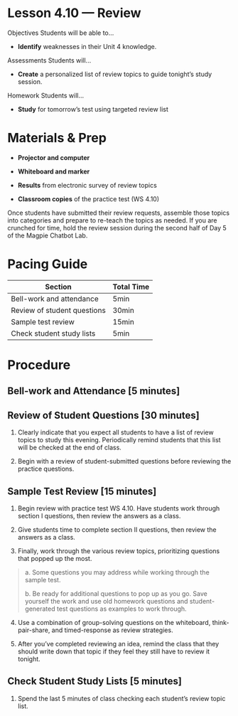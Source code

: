 Lesson 4.10 — Review
====================================================================================================

Objectives Students will be able to…

-   **Identify** weaknesses in their Unit 4 knowledge.

Assessments Students will...

-   **Create** a personalized list of review topics to guide tonight’s study session.

Homework Students will...

-   **Study** for tomorrow’s test using targeted review list

Materials & Prep
================

-   **Projector and computer**

-   **Whiteboard and marker**

-   **Results** from electronic survey of review topics

-   **Classroom copies** of the practice test (WS 4.10)

Once students have submitted their review requests, assemble those topics into categories and prepare to re-teach the topics as needed. If you are crunched for time, hold the review session during the second half of Day 5 of the Magpie Chatbot Lab.

Pacing Guide
============

| Section                     | Total Time |
|-----------------------------|------------|
| Bell-work and attendance    | 5min       |
| Review of student questions | 30min      |
| Sample test review          | 15min      |
| Check student study lists   | 5min       |

Procedure
=========

Bell-work and Attendance \[5 minutes\]
--------------------------------------

Review of Student Questions \[30 minutes\]
------------------------------------------

1. Clearly indicate that you expect all students to have a list of review topics to study this evening. Periodically remind students that this list will be checked at the end of class.

2. Begin with a review of student-submitted questions before reviewing the practice questions.

Sample Test Review \[15 minutes\]
---------------------------------

1. Begin review with practice test WS 4.10. Have students work through section I questions, then review the answers as a class.

2. Give students time to complete section II questions, then review the answers as a class.

3. Finally, work through the various review topics, prioritizing questions that popped up the most.

> a. Some questions you may address while working through the sample test.
>
> b. Be ready for additional questions to pop up as you go. Save yourself the work and use old homework questions and student-generated test questions as examples to work through.

4. Use a combination of group-solving questions on the whiteboard, think-pair-share, and timed-response as review strategies.

5. After you’ve completed reviewing an idea, remind the class that they should write down that topic if they feel they still have to review it tonight.

Check Student Study Lists \[5 minutes\]
---------------------------------------

1. Spend the last 5 minutes of class checking each student’s review topic list.
